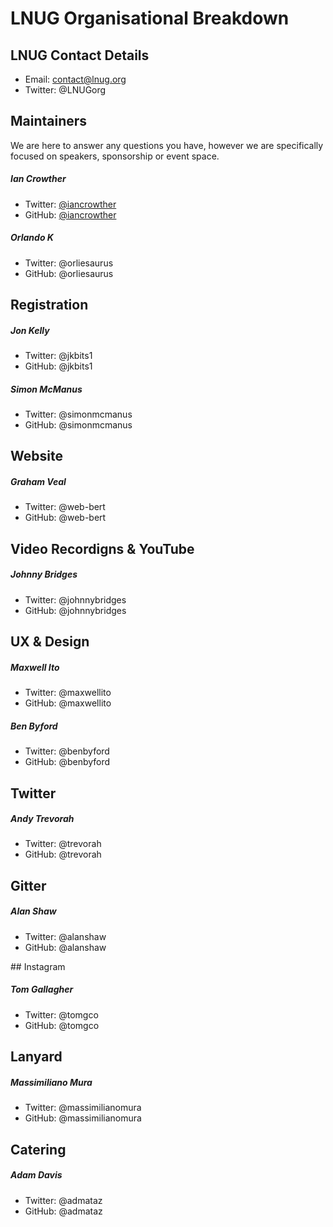 # LNUG Organisational Breakdown

## LNUG Contact Details
- Email: contact@lnug.org
- Twitter: @LNUGorg

## Maintainers
We are here to answer any questions you have, however we are specifically focused on speakers, sponsorship or event space. 

##### Ian Crowther
- Twitter: [@iancrowther](http://twitter.com/iancrowther)
- GitHub: [@iancrowther](http://github.com/iancrowther)

##### Orlando K
- Twitter: @orliesaurus
- GitHub: @orliesaurus

## Registration

##### Jon Kelly
- Twitter: @jkbits1
- GitHub: @jkbits1

##### Simon McManus
- Twitter: @simonmcmanus
- GitHub: @simonmcmanus

## Website

##### Graham Veal
- Twitter: @web-bert
- GitHub: @web-bert

## Video Recordigns & YouTube

##### Johnny Bridges
- Twitter: @johnnybridges
- GitHub: @johnnybridges

## UX & Design

##### Maxwell Ito
- Twitter: @maxwellito
- GitHub: @maxwellito

##### Ben Byford
- Twitter: @benbyford
- GitHub: @benbyford

## Twitter

##### Andy Trevorah
- Twitter: @trevorah
- GitHub: @trevorah

## Gitter

##### Alan Shaw
- Twitter: @alanshaw
- GitHub: @alanshaw

## Instagram

##### Tom Gallagher
- Twitter: @tomgco
- GitHub: @tomgco

## Lanyard

##### Massimiliano Mura
- Twitter: @massimilianomura
- GitHub: @massimilianomura

## Catering

##### Adam Davis
- Twitter: @admataz
- GitHub: @admataz
